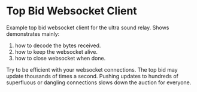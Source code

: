 # Top Bid Websocket Client

Example top bid websocket client for the ultra sound relay. Shows demonstrates mainly:

1. how to decode the bytes received.
2. how to keep the websocket alive.
3. how to close websocket when done.

Try to be efficient with your websocket connections. The top bid may update thousands of times a second. Pushing updates to hundreds of superfluous or dangling connections slows down the auction for everyone.
